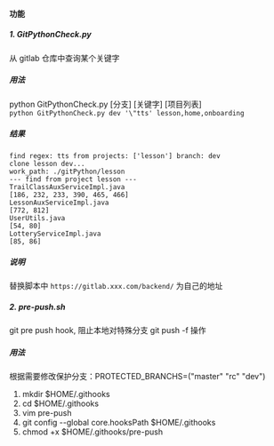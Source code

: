 #### 功能

##### 1. GitPythonCheck.py
从 gitlab 仓库中查询某个关键字
##### 用法
python GitPythonCheck.py [分支] [关键字] [项目列表]<br>
`python GitPythonCheck.py dev '\"tts' lesson,home,onboarding`
##### 结果
```
find regex: tts from projects: ['lesson'] branch: dev
clone lesson dev...
work_path: ./gitPython/lesson
--- find from project lesson ---
TrailClassAuxServiceImpl.java
[186, 232, 233, 390, 465, 466]
LessonAuxServiceImpl.java
[772, 812]
UserUtils.java
[54, 80]
LotteryServiceImpl.java
[85, 86]
```
##### 说明
替换脚本中  `https://gitlab.xxx.com/backend/` 为自己的地址


##### 2. pre-push.sh
git pre push hook, 阻止本地对特殊分支 git push -f 操作

##### 用法
根据需要修改保护分支：PROTECTED_BRANCHS=("master" "rc" "dev")

1. mkdir $HOME/.githooks
2. cd $HOME/.githooks
3. vim pre-push
4. git config --global core.hooksPath $HOME/.githooks
5. chmod +x $HOME/.githooks/pre-push
